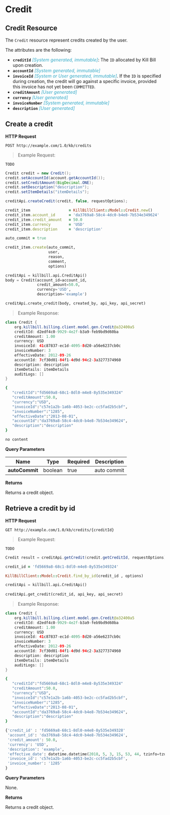 # Credit

## Credit Resource

The `Credit` resource represent credits created by the user.

The attributes are the following:

* **`creditId`** <span style="color:#32A9C7">*[System generated, immutable]*</span>: The `ID` allocated by Kill Bill upon creation.
* **`accountId`** <span style="color:#32A9C7">*[System generated, immutable]*</span>
* **`invoiceId`** <span style="color:#32A9C7">*[System or User generated, immutable]*</span>. If the `ID` is specified during creation, the credit will go against a specific invoice, provided this invoice has not yet been `COMMITTED`.
* **`creditAmount`** <span style="color:#32A9C7">*[User generated]*</span>
* **`currency`** <span style="color:#32A9C7">*[User generated]*</span>
* **`invoiceNumber`** <span style="color:#32A9C7">*[System generated, immutable]*</span>
* **`description`** <span style="color:#32A9C7">*[User generated]*</span>

## Create a credit

**HTTP Request** 

`POST http://example.com/1.0/kb/credits`

> Example Request:

```shell
TODO	
```

```java
Credit credit = new Credit();
credit.setAccountId(account.getAccountId());
credit.setCreditAmount(BigDecimal.ONE);
credit.setDescription("description");
credit.setItemDetails("itemDetails");

creditApi.createCredit(credit, false, requestOptions);
```

```ruby
credit_item                 = KillBillClient::Model::Credit.new()
credit_item.account_id      = 'da3769a8-58c4-4dc0-b4e8-7b534e349624'
credit_item.credit_amount   = 50.0
credit_item.currency        = 'USD'
credit_item.description     = 'description'

auto_commit = true

credit_item.create(auto_commit, 
                   user,
                   reason,
                   comment,
                   options)
```

```python
creditApi = killbill.api.CreditApi()
body = Credit(account_id=account_id, 
              credit_amount=50.0, 
              currency='USD', 
              description='example')

creditApi.create_credit(body, created_by, api_key, api_secret)
```

> Example Response:

```java
class Credit {
    org.killbill.billing.client.model.gen.Credit@a32400a5
    creditId: d2edf4c0-9929-4e2f-b3a9-feb9bd9d60ba
    creditAmount: 1.00
    currency: USD
    invoiceId: 41c87837-ec1d-4095-8d20-a56e6237cb0c
    invoiceNumber: 3
    effectiveDate: 2012-09-26
    accountId: 7cf30d01-84f1-4d9d-94c2-3a3277374960
    description: description
    itemDetails: itemDetails
    auditLogs: []
}
```
```ruby
{
   "creditId":"fd5669a8-68c1-8dl0-m4e8-8y535e349324"
   "creditAmount":50.0,
   "currency":"USD",
   "invoiceId":"c57e1a2b-1a6b-4053-be2c-cc5fad2b5cbf",
   "invoiceNumber":"1285",
   "effectiveDate":"2013-08-01",
   "accountId":"da3769a8-58c4-4dc0-b4e8-7b534e349624",
   "description":"description"
}
```
```python
no content
```

**Query Parameters**

| Name | Type | Required | Description |
| ---- | -----| -------- | ----------- |
| **autoCommit** | boolean | true | auto commit |

**Returns**

Returns a credit object.

## Retrieve a credit by id

**HTTP Request** 

`GET http://example.com/1.0/kb/credits/{creditId}`

> Example Request:

```shell
TODO	
```

```java
Credit result = creditApi.getCredit(credit.getCreditId, requestOptions)
```

```ruby
credit_id = 'fd5669a8-68c1-8dl0-m4e8-8y535e349324'

KillBillClient::Model::Credit.find_by_id(credit_id , options)
```

```python
creditApi = killbill.api.CreditApi()
        
creditApi.get_credit(credit_id, api_key, api_secret)
```
> Example Response:

```java
class Credit {
    org.killbill.billing.client.model.gen.Credit@a32400a5
    creditId: d2edf4c0-9929-4e2f-b3a9-feb9bd9d60ba
    creditAmount: 1.00
    currency: USD
    invoiceId: 41c87837-ec1d-4095-8d20-a56e6237cb0c
    invoiceNumber: 3
    effectiveDate: 2012-09-26
    accountId: 7cf30d01-84f1-4d9d-94c2-3a3277374960
    description: description
    itemDetails: itemDetails
    auditLogs: []
}
```
```ruby
{
   "creditId":"fd5669a8-68c1-8dl0-m4e8-8y535e349324"
   "creditAmount":50.0,
   "currency":"USD",
   "invoiceId":"c57e1a2b-1a6b-4053-be2c-cc5fad2b5cbf",
   "invoiceNumber":"1285",
   "effectiveDate":"2013-08-01",
   "accountId":"da3769a8-58c4-4dc0-b4e8-7b534e349624",
   "description":"description"
}
```
```python
{'credit_id' : 'fd5669a8-68c1-8dl0-m4e8-8y535e349328'
 'account_id': 'da3769a8-58c4-4dc0-b4e8-7b534e349624',
 'credit_amount': 50.0,
 'currency': 'USD',
 'description': 'example',
 'effective_date': datetime.datetime(2018, 5, 3, 15, 53, 44, tzinfo=tzutc()),,
 'invoice_id': 'c57e1a2b-1a6b-4053-be2c-cc5fad2b5cbf',
 'invoice_number': '1285'
}
```

**Query Parameters**

None.

**Returns**

Returns a credit object.